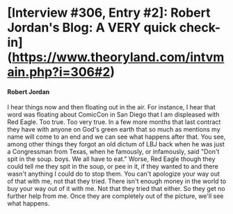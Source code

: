 # [Interview #306, Entry #2]: Robert Jordan's Blog: A VERY quick check-in](https://www.theoryland.com/intvmain.php?i=306#2)

#### Robert Jordan

I hear things now and then floating out in the air. For instance, I hear that word was floating about ComicCon in San Diego that I am displeased with Red Eagle. Too true. Too very true. In a few more months that last contract they have with anyone on God's green earth that so much as mentions my name will come to an end and we can see what happens after that. You see, among other things they forgot an old dictum of LBJ back when he was just a Congressman from Texas, when he famously, or infamously, said "Don't spit in the soup. boys. We all have to eat." Worse, Red Eagle though they could tell me they spit in the soup, or pee in it, if they wanted to and there wasn't anything I could do to stop them. You can't apologize your way out of that with me, not that they tried. There isn't enough money in the world to buy your way out of it with me. Not that they tried that either. So they get no further help from me. Once they are completely out of the picture, we'll see what happens.

